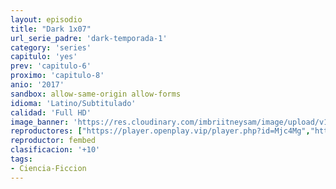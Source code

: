 ```yaml
---
layout: episodio
title: "Dark 1x07"
url_serie_padre: 'dark-temporada-1'
category: 'series'
capitulo: 'yes'
prev: 'capitulo-6'
proximo: 'capitulo-8'
anio: '2017'
sandbox: allow-same-origin allow-forms
idioma: 'Latino/Subtitulado'
calidad: 'Full HD'
image_banner: 'https://res.cloudinary.com/imbriitneysam/image/upload/v1547164649/dark-banner-min.jpg'
reproductores: ["https://player.openplay.vip/player.php?id=Mjc4Mg","https://api.cuevana3.io/rr/gd.php?h=ek5lbm9xYWNrS0xJMVp5b21KREk0dFBLbjVkaHhkRGdrOG1jbnBpUnhhS1Z0SjZHcTdDVDFMYVVuR2Q2cGJIZW5MR3FpS25JdE1tNHRtQ2VyYmZadk42U3FadVkyUT09"]
reproductor: fembed
clasificacion: '+10'
tags:
- Ciencia-Ficcion
---
```












